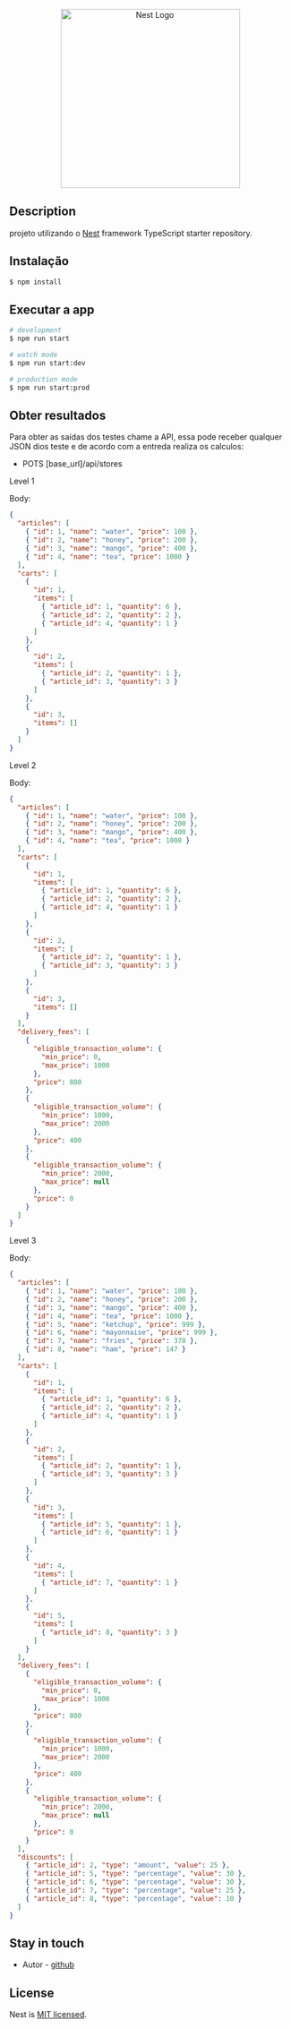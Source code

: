 <p align="center">
  <a href="http://nestjs.com/" target="blank"><img src="https://nestjs.com/img/logo_text.svg" width="320" alt="Nest Logo" /></a>
</p>


## Description

projeto utilizando o [Nest](https://github.com/nestjs/nest) framework TypeScript starter repository.

## Instalação

```bash
$ npm install
```

## Executar a app

```bash
# development
$ npm run start

# watch mode
$ npm run start:dev

# production mode
$ npm run start:prod
```

## Obter resultados

Para obter as saídas dos testes chame a API, essa pode receber qualquer JSON dios teste e de acordo com a entreda realiza os calculos:

- POTS [base_url]/api/stores

Level 1

Body:

```json
{
  "articles": [
    { "id": 1, "name": "water", "price": 100 },
    { "id": 2, "name": "honey", "price": 200 },
    { "id": 3, "name": "mango", "price": 400 },
    { "id": 4, "name": "tea", "price": 1000 }
  ],
  "carts": [
    {
      "id": 1,
      "items": [
        { "article_id": 1, "quantity": 6 },
        { "article_id": 2, "quantity": 2 },
        { "article_id": 4, "quantity": 1 }
      ]
    },
    {
      "id": 2,
      "items": [
        { "article_id": 2, "quantity": 1 },
        { "article_id": 3, "quantity": 3 }
      ]
    },
    {
      "id": 3,
      "items": []
    }
  ]
}
```

Level 2

Body:

```json
{
  "articles": [
    { "id": 1, "name": "water", "price": 100 },
    { "id": 2, "name": "honey", "price": 200 },
    { "id": 3, "name": "mango", "price": 400 },
    { "id": 4, "name": "tea", "price": 1000 }
  ],
  "carts": [
    {
      "id": 1,
      "items": [
        { "article_id": 1, "quantity": 6 },
        { "article_id": 2, "quantity": 2 },
        { "article_id": 4, "quantity": 1 }
      ]
    },
    {
      "id": 2,
      "items": [
        { "article_id": 2, "quantity": 1 },
        { "article_id": 3, "quantity": 3 }
      ]
    },
    {
      "id": 3,
      "items": []
    }
  ],
  "delivery_fees": [
    {
      "eligible_transaction_volume": {
        "min_price": 0,
        "max_price": 1000
      },
      "price": 800
    },
    {
      "eligible_transaction_volume": {
        "min_price": 1000,
        "max_price": 2000
      },
      "price": 400
    },
    {
      "eligible_transaction_volume": {
        "min_price": 2000,
        "max_price": null
      },
      "price": 0
    }
  ]
}
```
Level 3

Body:

```json
{
  "articles": [
    { "id": 1, "name": "water", "price": 100 },
    { "id": 2, "name": "honey", "price": 200 },
    { "id": 3, "name": "mango", "price": 400 },
    { "id": 4, "name": "tea", "price": 1000 },
    { "id": 5, "name": "ketchup", "price": 999 },
    { "id": 6, "name": "mayonnaise", "price": 999 },
    { "id": 7, "name": "fries", "price": 378 },
    { "id": 8, "name": "ham", "price": 147 }
  ],
  "carts": [
    {
      "id": 1,
      "items": [
        { "article_id": 1, "quantity": 6 },
        { "article_id": 2, "quantity": 2 },
        { "article_id": 4, "quantity": 1 }
      ]
    },
    {
      "id": 2,
      "items": [
        { "article_id": 2, "quantity": 1 },
        { "article_id": 3, "quantity": 3 }
      ]
    },
    {
      "id": 3,
      "items": [
        { "article_id": 5, "quantity": 1 },
        { "article_id": 6, "quantity": 1 }
      ]
    },
    {
      "id": 4,
      "items": [
        { "article_id": 7, "quantity": 1 }
      ]
    },
    {
      "id": 5,
      "items": [
        { "article_id": 8, "quantity": 3 }
      ]
    }
  ],
  "delivery_fees": [
    {
      "eligible_transaction_volume": {
        "min_price": 0,
        "max_price": 1000
      },
      "price": 800
    },
    {
      "eligible_transaction_volume": {
        "min_price": 1000,
        "max_price": 2000
      },
      "price": 400
    },
    {
      "eligible_transaction_volume": {
        "min_price": 2000,
        "max_price": null
      },
      "price": 0
    }
  ],
  "discounts": [
    { "article_id": 2, "type": "amount", "value": 25 },
    { "article_id": 5, "type": "percentage", "value": 30 },
    { "article_id": 6, "type": "percentage", "value": 30 },
    { "article_id": 7, "type": "percentage", "value": 25 },
    { "article_id": 8, "type": "percentage", "value": 10 }
  ]
}
```

## Stay in touch

- Autor - [github](https://github.com/wandealves/)

## License

  Nest is [MIT licensed](LICENSE).
